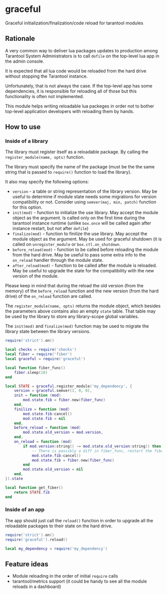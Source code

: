 # graceful
Graceful initialization/finalization/code reload for tarantool modules

## Rationale
A very common way to deliver lua packages updates to production among
Tarantool System Administrators is to call `dofile` on the top-level
lua app in the admin console.

It is expected that all lua code would be reloaded from the hard drive
without stopping the Tarantool instance.

Unfortunately, that is not always the case. If the top-level app has
some dependencies, it is responsible for reloading all of those but
this functionality is often not implemented.

This module helps writing reloadable lua packeges in order not to
bother top-level application developers with reloading them by hands.

## How to use
### Inside of a library
The library must register itself as a reloadable package. By calling the
`register_module(name, opts)` function.

The library must specify the name of the package (must be the the same
string that is passed to `require()` function to load the library).

It also may specify the following options:
- `version` - a table or string representation of the library version.
May be useful to determine if module state needs some migrations for
version compatibility or not. Consider using `semver(maj, min, patch)`
function for this option.
- `init(mod)` - function to initialize the use library. May accept the
module object as the argument. Is called only on the first time during
the tarantool instance runtime (unlike `box.once` will be called again
after instance restart, but not after `dofile`)
- `finalize(mod)` - function to finilize the use library. May accept the
module object as the argument. May be used for graceful shutdown (it
is called on `unregister_module` or `box.ctl.on_shutdown`.
- `before_reload(mod)` - function to be called before reloading the module
from the hard drive. May be useful to pass some extra info to the
`on_reload` handler through the module state.
- `after_reload(mod)` - function to be called after the module is reloaded.
May be useful to upgrade the state for the compatibility with the new
version of the module.

Please keep in mind that during the reload the old version (from the memory)
of the `before_reload` function and the new version (from the hard drive)
of the `on_reload` function are called.

The `register_module(name, opts)` returns the module object, which besides
the parameters above contains also an empty `state` table. That table may
be used by the library to store any library-scope global variables.

The `init(mod)` and `finalize(mod)` function may be used to migrate the
library state between the library versions.

```lua
require('strict').on()

local checks = require('checks')
local fiber = require('fiber')
local graceful = require('graceful')

local function fiber_func()
    fiber.sleep(10)
end

local STATE = graceful.register_module('my_dependency', {
    version = graceful.semver(1, 0, 0),
    init = function (mod)
        mod.state.fib = fiber.new(fiber_func)
    end,
    finilize = function (mod)
        mod.state.fib:cancel()
        mod.state.fib = nil
    end,
    before_reload = function (mod)
        mod.state.old_version = mod.version,
    end,
    on_reload = function (mod)
        if mod.version:string() ~= mod.state.old_version:string() then
            -- There is possibly a diff in fiber_func, restart the fiber
            mod.state.fib:cancel()
            mod.state.fib = fiber.new(fiber_func)
        end
        mod.state.old_version = nil
    end,
}).state

local function get_fiber()
    return STATE.fib
end
```

### Inside of an app
The app should just call the `reload()` function in order to upgrade all
the reloadable packages to their state on the hard drive.

```lua
require('strict').on()
require('graceful').reload()

local my_dependency = require('my_dependency')
```

## Feature ideas
- Module reloading in the order of initial `require` calls
- tarantool/metrics support (it could be handy to see all the module
reloads in a dashboard)
